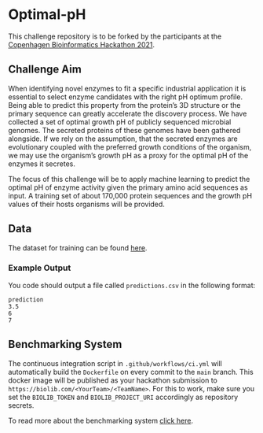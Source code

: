 # Optimal-pH

This challenge repository is to be forked by the participants at
the [Copenhagen Bioinformatics Hackathon 2021](https://biohackathon.dk).

## Challenge Aim

When identifying novel enzymes to fit a specific industrial application it is essential to select enzyme candidates with
the right pH optimum profile. Being able to predict this property from the protein’s 3D structure or the primary
sequence can greatly accelerate the discovery process. We have collected a set of optimal growth pH of publicly
sequenced microbial genomes. The secreted proteins of these genomes have been gathered alongside. If we rely on the
assumption, that the secreted enzymes are evolutionary coupled with the preferred growth conditions of the organism, we
may use the organism’s growth pH as a proxy for the optimal pH of the enzymes it secretes.

The focus of this challenge will be to apply machine learning to predict the optimal pH of enzyme activity given the
primary amino acid sequences as input. A training set of about 170,000 protein sequences and the growth pH values of
their hosts organisms will be provided.

## Data

The dataset for training can be found [here](data/train_set.csv).

### Example Output

You code should output a file called `predictions.csv` in the following format:

```
prediction
3.5
6
7
```

## Benchmarking System

The continuous integration script in `.github/workflows/ci.yml` will automatically build the `Dockerfile` on every
commit to the `main` branch. This docker image will be published as your hackathon submission
to `https://biolib.com/<YourTeam>/<TeamName>`. For this to work, make sure you set the `BIOLIB_TOKEN`
and `BIOLIB_PROJECT_URI` accordingly as repository secrets.

To read more about the benchmarking
system [click here](https://www.notion.so/Benchmarking-System-46bfaeea0119490cb611688b493c589a).
